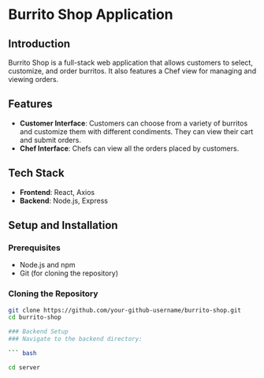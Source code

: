 # Burrito Shop Application

## Introduction
Burrito Shop is a full-stack web application that allows customers to select, customize, and order burritos. It also features a Chef view for managing and viewing orders.

## Features
- **Customer Interface**: Customers can choose from a variety of burritos and customize them with different condiments. They can view their cart and submit orders.
- **Chef Interface**: Chefs can view all the orders placed by customers.

## Tech Stack
- **Frontend**: React, Axios
- **Backend**: Node.js, Express

## Setup and Installation

### Prerequisites
- Node.js and npm
- Git (for cloning the repository)

### Cloning the Repository
```bash
git clone https://github.com/your-github-username/burrito-shop.git
cd burrito-shop

### Backend Setup
### Navigate to the backend directory:

``` bash

cd server

```
